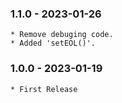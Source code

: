 ### 1.1.0 - 2023-01-26

    * Remove debuging code.
    * Added 'setEOL()'.

### 1.0.0 - 2023-01-19

    * First Release


